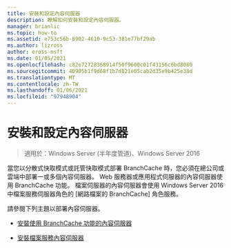 ```yaml
---
title: 安裝和設定內容伺服器
description: 瞭解如何安裝和設定內容伺服器。
manager: brianlic
ms.topic: how-to
ms.assetid: e753c56b-8902-4610-9c53-381e77bf29ab
ms.author: lizross
author: eross-msft
ms.date: 01/05/2021
ms.openlocfilehash: c82e72728368914f50f9600c01f43156c6bd8080
ms.sourcegitcommit: 40905b1f9d68f1b7d821e05cab2d35e9b425e38d
ms.translationtype: MT
ms.contentlocale: zh-TW
ms.lasthandoff: 01/06/2021
ms.locfileid: "97948904"
---
```

# <a name="install-and-configure-content-servers"></a>安裝和設定內容伺服器

>適用於：Windows Server (半年度管道)、Windows Server 2016

當您以分散式快取模式或託管快取模式部署 BranchCache 時，您必須在總公司或雲端中部署一或多個內容伺服器。 Web 服務器或應用程式伺服器的內容伺服器使用 BranchCache 功能。 檔案伺服器的內容伺服器會使用 Windows Server 2016 中檔案服務伺服器角色的 [網路檔案的 BranchCache] 角色服務。

請參閱下列主題以部署內容伺服器。

-   [安裝使用 BranchCache 功能的內容伺服器](../../branchcache/deploy/Install-Content-Servers-that-Use-the-BranchCache-Feature.md)

-   [安裝檔案服務內容伺服器](../../branchcache/deploy/Install-File-Services-Content-Servers.md)



